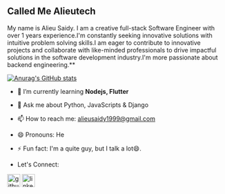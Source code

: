 ## Called Me Alieutech


My name is Alieu Saidy. I am a creative full-stack Software Engineer with over 1 years experience.I'm constantly seeking innovative solutions with intuitive problem solving skills.I am eager to contribute to innovative projects and collaborate with like-minded professionals to drive impactful solutions in the software development industry.I'm more passionate about backend engineering.**

  



[![Anurag's GitHub stats](https://github-readme-stats.vercel.app/api?username=alieutech)](https://github.com/anuraghazra/github-readme-stats)

- 🌱 I’m currently learning **Nodejs, Flutter**
- 💬 Ask me about Python, JavaScripts & Django
- 📫 How to reach me: alieusaidy1999@gmail.com
- 😄 Pronouns: He
- ⚡ Fun fact: I'm a quite guy, but I talk a lot😄.
  
- Let's Connect:


[<img src='https://cdn.jsdelivr.net/npm/simple-icons@3.0.1/icons/github.svg' alt='github' height='30'>](https://github.com/alieutech)  [<img src='https://cdn.jsdelivr.net/npm/simple-icons@3.0.1/icons/linkedin.svg' alt='linkedin' height='30'>](https://www.linkedin.com/in/https://www.linkedin.com/in/alieu-saidy-b1833a27b/)
